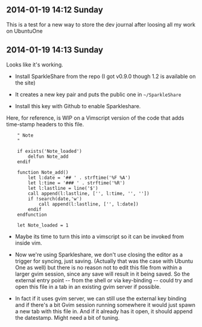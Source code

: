 <!-- 
vim: ft=ghmarkdown 
-->

## 2014-01-19 14:12 Sunday

This is a test for a new way to store the dev journal after loosing all my work on UbuntuOne

## 2014-01-19 14:13 Sunday

Looks like it's working.

  - Install SparkleShare from the repo (I got v0.9.0 though 1.2 is available
      on the site)

  - It creates a new key pair and puts the public one in `~/SparkleShare`

  - Install this key with Github to enable Sparkleshare.


Here, for reference, is WIP on a Vimscript version of the code that adds
time-stamp headers to this file.

``` VimL
    " Note
    "

    if exists('Note_loaded')
        delfun Note_add
    endif

    function Note_add()
        let l:date = '## ' . strftime('%F %A')
        let l:time = '### ' . strftime('%R')
        let l:lastline = line('$')
        call append(l:lastline, ['', l:time, '', ''])
        if !search(date,'w')
            call append(l:lastline, ['', l:date])
        endif
    endfunction

    let Note_loaded = 1
```

  - Maybe its time to turn this into a vimscript so it can  be invoked from
    inside vim.

 - Now we're using Sparkleshare, we don't use closing the editor as a trigger
   for syncing, just saving.  (Actually that was the case with Ubuntu One as
   well) but there is no reason not to edit this file from within a larger gvim
   session, since any save will result in it being saved. So the external entry
   point -- from the shell or via key-binding -- could try and open this file
   in a tab in an existing gvim server if possible. 

 - In fact if it uses gvim server, we can still use the external key binding
   and if there's a bit Gvim session running somewhere it would just spawn a
   new tab with this file in. And if it already has it open, it should append
   the datestamp. Might need a bit of tuning.



